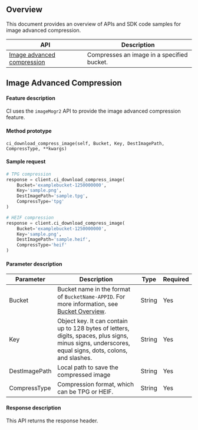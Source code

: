 

## Overview

This document provides an overview of APIs and SDK code samples for image advanced compression.

| API | Description    |
| ------------------------------------------------------------ | -------- |
| [Image advanced compression](https://intl.cloud.tencent.com/document/product/1045/40108) |   Compresses an image in a specified bucket.   |

## Image Advanced Compression

#### Feature description

CI uses the `imageMogr2` API to provide the image advanced compression feature.

#### Method prototype

```
ci_download_compress_image(self, Bucket, Key, DestImagePath, CompressType, **kwargs)
```

#### Sample request

[//]: #	".cssg-snippet-ci-download-compress-image"

```py
# TPG compression
response = client.ci_download_compress_image(
    Bucket='examplebucket-1250000000',
    Key='sample.png',
    DestImagePath='sample.tpg',
    CompressType='tpg'
)

# HEIF compression
response = client.ci_download_compress_image(
    Bucket='examplebucket-1250000000',
    Key='sample.png',
    DestImagePath='sample.heif',
    CompressType='heif'
)
```

#### Parameter description

| Parameter | Description | Type | Required |
| ------------- | ------------------------------------------------------------ | ------ | -------- |
| Bucket        | Bucket name in the format of `BucketName-APPID`. For more information, see [Bucket Overview](https://intl.cloud.tencent.com/document/product/436/13312). | String | Yes |
| Key | Object key. It can contain up to 128 bytes of letters, digits, spaces, plus signs, minus signs, underscores, equal signs, dots, colons, and slashes. | String | Yes |
| DestImagePath | Local path to save the compressed image                                 | String | Yes       |
| CompressType  | Compression format, which can be TPG or HEIF.                                   | String | Yes       |

#### Response description

This API returns the response header.
